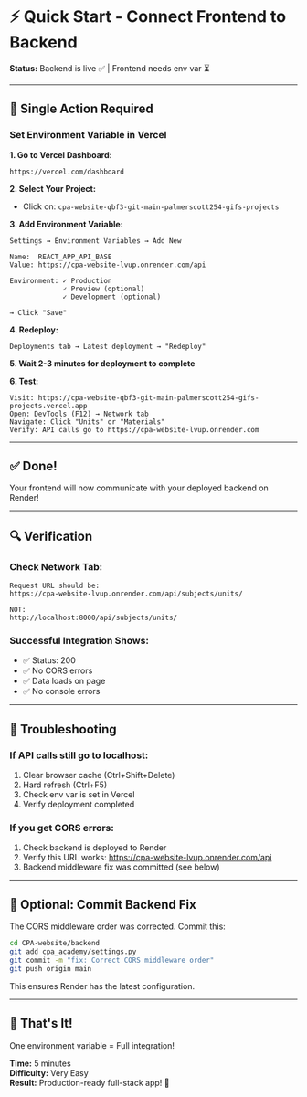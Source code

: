# ⚡ Quick Start - Connect Frontend to Backend

**Status:** Backend is live ✅ | Frontend needs env var ⏳

---

## 🎯 Single Action Required

### Set Environment Variable in Vercel

**1. Go to Vercel Dashboard:**
```
https://vercel.com/dashboard
```

**2. Select Your Project:**
- Click on: `cpa-website-qbf3-git-main-palmerscott254-gifs-projects`

**3. Add Environment Variable:**
```
Settings → Environment Variables → Add New

Name:  REACT_APP_API_BASE
Value: https://cpa-website-lvup.onrender.com/api

Environment: ✓ Production
             ✓ Preview (optional)
             ✓ Development (optional)

→ Click "Save"
```

**4. Redeploy:**
```
Deployments tab → Latest deployment → "Redeploy"
```

**5. Wait 2-3 minutes for deployment to complete**

**6. Test:**
```
Visit: https://cpa-website-qbf3-git-main-palmerscott254-gifs-projects.vercel.app
Open: DevTools (F12) → Network tab
Navigate: Click "Units" or "Materials"
Verify: API calls go to https://cpa-website-lvup.onrender.com
```

---

## ✅ Done!

Your frontend will now communicate with your deployed backend on Render!

---

## 🔍 Verification

### Check Network Tab:
```
Request URL should be:
https://cpa-website-lvup.onrender.com/api/subjects/units/

NOT:
http://localhost:8000/api/subjects/units/
```

### Successful Integration Shows:
- ✅ Status: 200
- ✅ No CORS errors
- ✅ Data loads on page
- ✅ No console errors

---

## 🚨 Troubleshooting

### If API calls still go to localhost:
1. Clear browser cache (Ctrl+Shift+Delete)
2. Hard refresh (Ctrl+F5)
3. Check env var is set in Vercel
4. Verify deployment completed

### If you get CORS errors:
1. Check backend is deployed to Render
2. Verify this URL works: https://cpa-website-lvup.onrender.com/api
3. Backend middleware fix was committed (see below)

---

## 📝 Optional: Commit Backend Fix

The CORS middleware order was corrected. Commit this:

```bash
cd CPA-website/backend
git add cpa_academy/settings.py
git commit -m "fix: Correct CORS middleware order"
git push origin main
```

This ensures Render has the latest configuration.

---

## 🎉 That's It!

One environment variable = Full integration!

**Time:** 5 minutes  
**Difficulty:** Very Easy  
**Result:** Production-ready full-stack app! 🚀




